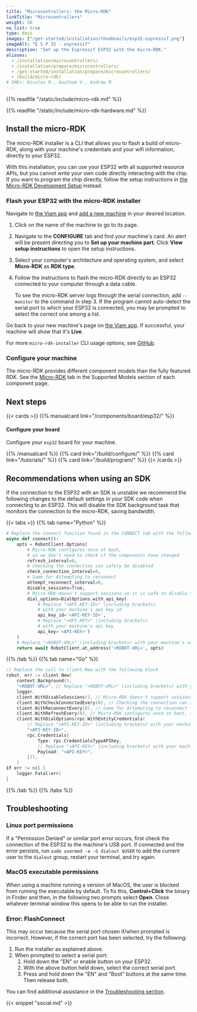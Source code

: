 ```yaml
---
title: "Microcontrollers: the Micro-RDK"
linkTitle: "Microcontrollers"
weight: 50
no_list: true
type: docs
images: ["/get-started/installation/thumbnails/esp32-espressif.png"]
imageAlt: "E S P 32 - espressif"
description: "Set up the Espressif ESP32 with the micro-RDK."
aliases:
  - /installation/microcontrollers/
  - /installation/prepare/microcontrollers/
  - /get-started/installation/prepare/microcontrollers/
  - /build/micro-rdk/
# SMEs: Nicolas M., Gautham V., Andrew M.
---
```


{{% readfile "/static/include/micro-rdk.md" %}}

{{% readfile "/static/include/micro-rdk-hardware.md" %}}

## Install the micro-RDK

The micro-RDK installer is a CLI that allows you to flash a build of micro-RDK, along with your machine's credentials and your wifi information, directly to your ESP32.

With this installation, you can use your ESP32 with all supported resource APIs, but you cannot write your own code directly interacting with the chip.
If you want to program the chip directly, follow the setup instructions in [the Micro-RDK Development Setup](/get-started/installation/microcontrollers/development-setup/) instead.

### Flash your ESP32 with the micro-RDK installer

Navigate to [the Viam app](https://app.viam.com) and [add a new machine](/cloud/machines/#add-a-new-machine) in your desired location.

1. Click on the name of the machine to go to its page.
2. Navigate to the **CONFIGURE** tab and find your machine's card. An alert will be present directing you to **Set up your machine part**. Click **View setup instructions** to open the setup instructions.
3. Select your computer's architecture and operating system, and select **Micro-RDK** as **RDK type**.
4. Follow the instructions to flash the micro-RDK directly to an ESP32 connected to your computer through a data cable.

   To see the micro-RDK server logs through the serial connection, add `--monitor` to the command in step 3.
   If the program cannot auto-detect the serial port to which your ESP32 is connected, you may be prompted to select the correct one among a list.

Go back to your new machine's page on [the Viam app](https://app.viam.com).
If successful, your machine will show that it's **Live**.

For more `micro-rdk-installer` CLI usage options, see [GitHub](https://github.com/viamrobotics/micro-rdk/tree/main/micro-rdk-installer).

### Configure your machine

The micro-RDK provides different component models than the fully featured RDK.
See the [Micro-RDK](/get-started/installation/microcontrollers/) tab in the Supported Models section of each component page.

## Next steps

{{< cards >}}
{{% manualcard link="/components/board/esp32/" %}}

<h4>Configure your board </h4>

Configure your `esp32` board for your machine.

{{% /manualcard %}}
{{% card link="/build/configure/" %}}
{{% card link="/tutorials/" %}}
{{% card link="/build/program/" %}}
{{< /cards >}}

## Recommendations when using an SDK

If the connection to the ESP32 with an SDK is unstable we recommend the following changes to the default settings in your SDK code when connecting to an ESP32.
This will disable the SDK background task that monitors the connection to the micro-RDK, saving bandwidth.

{{< tabs >}}
{{% tab name="Python" %}}

```python
# Replace the connect function found in the CONNECT tab with the following
async def connect():
    opts = RobotClient.Options(
        # Micro-RDK configures once at boot,
        # so we don't need to check if the components have changed
        refresh_interval=0,
        # Checking the connection can safely be disabled
        check_connection_interval=0,
        # Same for Attempting to reconnect
        attempt_reconnect_interval=0,
        disable_sessions=True,
        # Micro-RDK doesn't support sessions so it is safe to disable them
        dial_options=DialOptions.with_api_key(
            # Replace "<API-KEY-ID>" (including brackets)
            # with your machine's api key id
            api_key_id='<API-KEY-ID>',
            # Replace "<API-KEY>" (including brackets)
            # with your machine's api key
            api_key='<API-KEY>')
    )
    # Replace "<ROBOT-URL>" (including brackets) with your machine's url
    return await RobotClient.at_address('<ROBOT-URL>', opts)
```

{{% /tab %}}
{{% tab name="Go" %}}

```go
// Replace the call to client.New with the following block
robot, err := client.New(
    context.Background(),
    "<ROBOT-URL>", // Replace "<ROBOT-URL>" (including brackets) with your machine's url
    logger,
    client.WithDisableSessions(), // Micro-RDK doesn't support sessions so it is safe to disable them
    client.WithCheckConnectedEvery(0), // Checking the connection can safely be disabled
    client.WithReconnectEvery(0), // Same for Attempting to reconnect
    client.WithRefreshEvery(0), // Micro-RDK configures once at boot, so we don't need to check if the components have changed
    client.WithDialOptions(rpc.WithEntityCredentials(
        // Replace "<API-KEY-ID>" (including brackets) with your machine's api key id
        "<API-KEY-ID>",
        rpc.Credentials{
            Type: rpc.CredentialsTypeAPIKey,
            // Replace "<API-KEY>" (including brackets) with your machine's api key
            Payload: "<API-KEY>",
        })),
    )
if err != nil {
    logger.Fatal(err)
}

```

{{% /tab %}}
{{% /tabs %}}

## Troubleshooting

### Linux port permissions

If a "Permission Denied" or similar port error occurs, first check the connection of the ESP32 to the machine's USB port.
If connected and the error persists, run `sudo usermod -a -G dialout $USER` to add the current user to the `dialout` group, restart your terminal, and try again.

### MacOS executable permissions

When using a machine running a version of MacOS, the user is blocked from running the executable by default.
To fix this, **Control+Click** the binary in Finder and then, in the following two prompts select **Open**.
Close whatever terminal window this opens to be able to run the installer.

### Error: FlashConnect

This may occur because the serial port chosen if/when prompted is incorrect.
However, if the correct port has been selected, try the following:

1. Run the installer as explained above.
2. When prompted to select a serial port:
   1. Hold down the "EN" or enable button on your ESP32.
   2. With the above button held down, select the correct serial port.
   3. Press and hold down the "EN" and "Boot" buttons at the same time. Then release both.

You can find additional assistance in the [Troubleshooting section](/appendix/troubleshooting/).

{{< snippet "social.md" >}}

